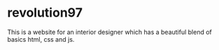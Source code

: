 # revolution97
This is a website for an  interior designer which  has a beautiful  blend of basics  html, css and js.
